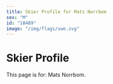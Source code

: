 ```yaml
---
title: Skier Profile for Mats Norrbom
sex: "M"
id: "18489"
image: "/img/flags/swe.svg" 
---
```


# Skier Profile

This page is for: Mats Norrbom.
    